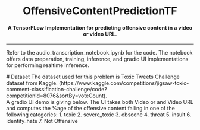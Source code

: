 


<div align="center">

OffensiveContentPredictionTF
===========================
<h4> A TensorFLow Implementation for predicting offensive content in a video or video URL. </h4>

<!-- [![Documentation](https://img.shields.io/badge/docs-latest-brightgreen.svg?style=flat)](https://huggingface.co/docs/optimum/index)
[![python](https://img.shields.io/badge/python-3.10.12-green)](https://www.python.org/downloads/release/python-31013/)
[![cuda](https://img.shields.io/badge/cuda-12.2-green)](https://developer.nvidia.com/cuda-downloads)
[![trt-llm](https://img.shields.io/badge/TensorRT--LLM-0.9.0-green)](https://github.com/nvidia/tensorrt-llm)
[![license](https://img.shields.io/badge/license-Apache%202-blue)](./LICENSE) -->

---
<div align="left">

Refer to the audio_transcription_notebook.ipynb for the code. The notebook offers data preparation, training, inference, and gradio UI implementations for performing realtime inference.

</div>

<div align="left">
# Dataset
The dataset used for this problem is Toxic Tweets Challenge dataset from Kaggle. (https://www.kaggle.com/competitions/jigsaw-toxic-comment-classification-challenge/code?competitionId=8076&sortBy=voteCount).
</div>

<div align="left">
A gradio UI demo is giving below. The UI takes both Video or and Video URL and computes the %age of the offensive content falling in one of the following categories:
  1. toxic
  2. severe_toxic
  3. obscene
  4. threat
  5. insult
  6. identity_hate
  7. Not Offensive
</div>
</div>


